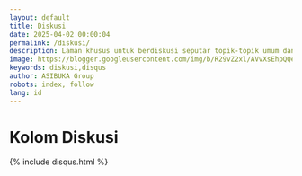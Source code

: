 ```yaml
---
layout: default
title: Diskusi
date: 2025-04-02 00:00:04
permalink: /diskusi/
description: Laman khusus untuk berdiskusi seputar topik-topik umum dan bebas.
image: https://blogger.googleusercontent.com/img/b/R29vZ2xl/AVvXsEhpQQe96jI9dkzN81SsrYbJ8IR0dOvN0eiItucN_ppF-WjQ3tzL3q18pMprWs5dbPXbkmUKF7dPBWaFLMQne16BBURYsIZQ2xYbNw1-tV6kW9UnOkvZuI_a_9MBJF9lekshsUSAlEEY7XyOsuLv7nNNhvUpzd9bajaVNklcezkSewK0wpf4xZ6FIWHwmzI/s0-rw/diskusi.jpeg
keywords: diskusi,disqus
author: ASIBUKA Group
robots: index, follow
lang: id
---
```

<h1 class='main-heading' id='EmbedTitle'>Kolom Diskusi</h1>
<div class='media-container' hidden id='EmbedContent'></div>
{% include disqus.html %}